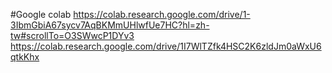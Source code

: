 #Google colab
https://colab.research.google.com/drive/1-3IbmGbiA67sycv7AqBKMmUHlwfUe7HC?hl=zh-tw#scrollTo=O3SWwcP1DYv3
https://colab.research.google.com/drive/1I7WlTZfk4HSC2K6zldJm0aWxU6qtkKhx
